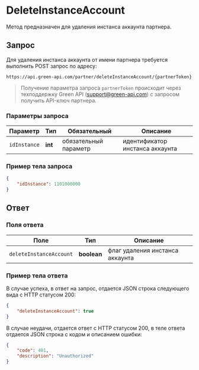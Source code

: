 # DeleteInstanceAccount

Метод предназначен для удаления инстанса аккаунта партнера.

## Запрос

Для удаления инстанса аккаунта от имени партнера требуется выполнить POST запрос по адресу:
```
https://api.green-api.com/partner/deleteInstanceAccount/{partnerToken}
```
>Получение параметра запроса `partnerToken` происходит через техподдержку Green API (support@green-api.com) с запросом получить API-ключ партнера.

### Параметры запроса

Параметр | Тип | Обязательный | Описание
----- | ----- | ----- | -----
`idInstance` | __int__ | обязательный параметр | идентификатор инстанса аккаунта

### Пример тела запроса

```json
{
    "idInstance": 1101000000
}
```

## Ответ 

### Поля ответа 

Поле | Тип |  Описание
----- | ----- | ----- 
`deleteInstanceAccount` | __boolean__ |флаг удаления инстанса аккаунта

### Пример тела ответа 

В случае успеха, в ответ на запрос, отдается JSON строка следующего вида с HTTP статусом 200:

```json
{
    "deleteInstanceAccount": true
}
```

В случае неудачи, отдается ответ с HTTP статусом 200, в теле ответа отдается JSON строка с кодом и описанием ошибки:

```json
{
    "code": 401,
    "description": "Unauthorized"
}
```